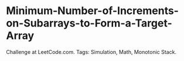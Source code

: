 # Minimum-Number-of-Increments-on-Subarrays-to-Form-a-Target-Array
Challenge at LeetCode.com. Tags: Simulation, Math, Monotonic Stack.
